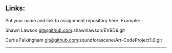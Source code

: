 
## Links:

Put your name and link to assignment repository here. Example:

Shawn Lawson    git@github.com:shawnlawson/EV9D9.git

Curtis Falkingham git@github.com:soundforascene/Art-CodeProject1.0.git

----
